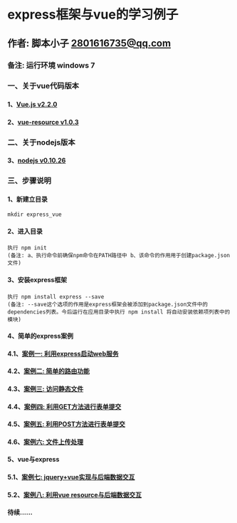 # express框架与vue的学习例子
## 作者: 脚本小子 2801616735@qq.com
### 备注: 运行环境 windows 7
### 一、关于vue代码版本
#### 1、[Vue.js v2.2.0](https://unpkg.com/vue/dist/vue.js)
#### 2、[vue-resource v1.0.3](https://cdn.jsdelivr.net/vue.resource/1.2.1/vue-resource.min.js)
### 二、关于nodejs版本
#### 3、[nodejs v0.10.26](http://nodejs.cn/download/)
### 三、步骤说明
#### 1、新建立目录
    mkdir express_vue
#### 2、进入目录
    执行 npm init 
    (备注: a、执行命令前确保npm命令在PATH路径中 b、该命令的作用用于创建package.json文件)
#### 3、安装express框架
    执行 npm install express --save
    (备注: --save这个选项的作用是express框架会被添加到package.json文件中的dependencies列表。今后运行在应用目录中执行 npm install 将自动安装依赖项列表中的模块)
#### 4、简单的express案例
####    4.1、[案例一: 利用express启动web服务](https://github.com/2801616735/express_vue/blob/master/1.js)
####    4.2、[案例二: 简单的路由功能](https://github.com/2801616735/express_vue/blob/master/2.js)
####    4.3、[案例三: 访问静态文件](https://github.com/2801616735/express_vue/blob/master/3.js)
####    4.4、[案例四: 利用GET方法进行表单提交](https://github.com/2801616735/express_vue/blob/master/4.js)
####    4.5、[案例五: 利用POST方法进行表单提交](https://github.com/2801616735/express_vue/blob/master/5.js)
####    4.6、[案例六: 文件上传处理](https://github.com/2801616735/express_vue/blob/master/6.js)
#### 5、vue与express
####    5.1、[案例七: jquery+vue实现与后端数据交互](https://github.com/2801616735/express_vue/blob/master/7.js)
####    5.2、[案例八: 利用vue resource与后端数据交互](https://github.com/2801616735/express_vue/blob/master/8.js)

#### 待续......



